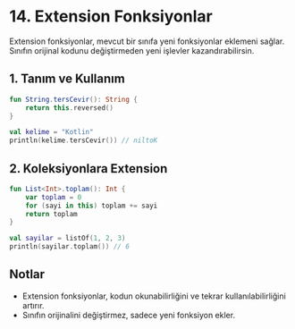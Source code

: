 # 14. Extension Fonksiyonlar

Extension fonksiyonlar, mevcut bir sınıfa yeni fonksiyonlar eklemeni sağlar. Sınıfın orijinal kodunu değiştirmeden yeni işlevler kazandırabilirsin.

## 1. Tanım ve Kullanım
```kotlin
fun String.tersCevir(): String {
    return this.reversed()
}

val kelime = "Kotlin"
println(kelime.tersCevir()) // niltoK
```

## 2. Koleksiyonlara Extension
```kotlin
fun List<Int>.toplam(): Int {
    var toplam = 0
    for (sayi in this) toplam += sayi
    return toplam
}

val sayilar = listOf(1, 2, 3)
println(sayilar.toplam()) // 6
```

## Notlar
- Extension fonksiyonlar, kodun okunabilirliğini ve tekrar kullanılabilirliğini artırır.
- Sınıfın orijinalini değiştirmez, sadece yeni fonksiyon ekler. 